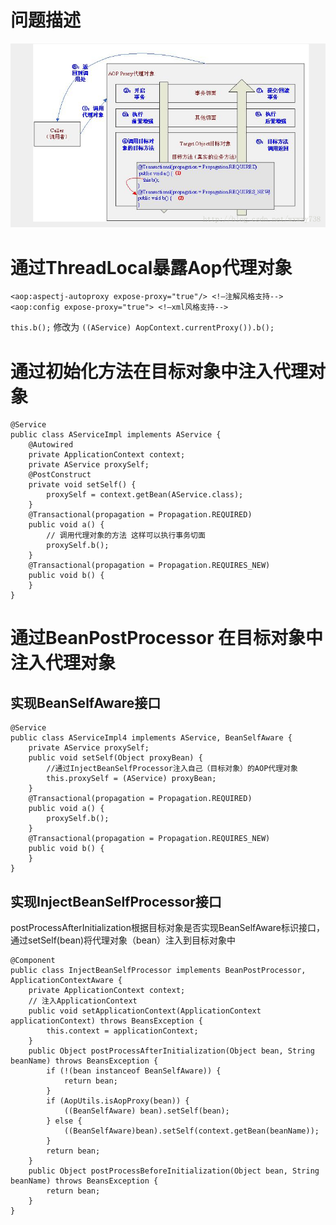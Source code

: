# 问题描述
![spring aop selfinvoke](../../../../resources/static/spring/springaop-selfinvoke.jpg)  

# 通过ThreadLocal暴露Aop代理对象
```
<aop:aspectj-autoproxy expose-proxy="true"/> <!—注解风格支持--> 
<aop:config expose-proxy="true"> <!—xml风格支持-->
```
`this.b();` 修改为 `((AService) AopContext.currentProxy()).b();`    

# 通过初始化方法在目标对象中注入代理对象

```
@Service  
public class AServiceImpl implements AService {
    @Autowired
    private ApplicationContext context;
    private AService proxySelf;
    @PostConstruct
    private void setSelf() {
        proxySelf = context.getBean(AService.class);
    }
    @Transactional(propagation = Propagation.REQUIRED)
    public void a() {
        // 调用代理对象的方法 这样可以执行事务切面
        proxySelf.b();
    }
    @Transactional(propagation = Propagation.REQUIRES_NEW)
    public void b() {
    }
}
```

# 通过BeanPostProcessor 在目标对象中注入代理对象
## 实现BeanSelfAware接口
```
@Service
public class AServiceImpl4 implements AService, BeanSelfAware {
    private AService proxySelf;
    public void setSelf(Object proxyBean) {
        //通过InjectBeanSelfProcessor注入自己（目标对象）的AOP代理对象
        this.proxySelf = (AService) proxyBean;
    }
    @Transactional(propagation = Propagation.REQUIRED)
    public void a() {
        proxySelf.b();
    }
    @Transactional(propagation = Propagation.REQUIRES_NEW)
    public void b() {
    }
}
```

## 实现InjectBeanSelfProcessor接口
postProcessAfterInitialization根据目标对象是否实现BeanSelfAware标识接口，通过setSelf(bean)将代理对象（bean）注入到目标对象中    
```
@Component
public class InjectBeanSelfProcessor implements BeanPostProcessor, ApplicationContextAware {
    private ApplicationContext context;
    // 注入ApplicationContext
    public void setApplicationContext(ApplicationContext applicationContext) throws BeansException {
        this.context = applicationContext;
    }
    public Object postProcessAfterInitialization(Object bean, String beanName) throws BeansException {
        if (!(bean instanceof BeanSelfAware)) {
            return bean;
        }
        if (AopUtils.isAopProxy(bean)) {
            ((BeanSelfAware) bean).setSelf(bean);
        } else {
            ((BeanSelfAware)bean).setSelf(context.getBean(beanName));
        }
        return bean;
    }
    public Object postProcessBeforeInitialization(Object bean, String beanName) throws BeansException {
        return bean;
    }
}
```
